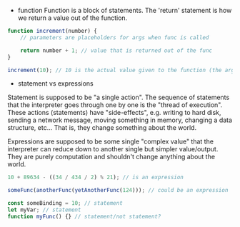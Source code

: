 -   function
    Function is a block of statements. The 'return' statement is how we return a value out of the function.

```js
function increment(number) {
	// parameters are placeholders for args when func is called

	return number + 1; // value that is returned out of the func
}

increment(10); // 10 is the actual value given to the function (the argument) when we call it (ask it to be executed)
```

-   statement vs expressions

Statement is supposed to be "a single action". The sequence of statements that the interpreter goes through one by one is the "thread of execution". These actions (statements) have "side-effects", e.g. writing to hard disk, sending a network message, moving something in memory, changing a data structure, etc... That is, they change something about the world.

Expressions are supposed to be some single "complex value" that the interpreter can reduce down to another single but simpler value/output. They are purely computation and shouldn't change anything about the world.

```js
10 + 89634 - ((34 / 434 / 2) % 21); // is an expression

someFunc(anotherFunc(yetAnotherFunc(124))); // could be an expression

const someBinding = 10; // statement
let myVar; // statement
function myFunc() {} // statement/not statement?
```